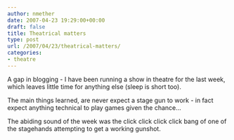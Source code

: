 ```yaml
---
author: nmether
date: 2007-04-23 19:29:00+00:00
draft: false
title: Theatrical matters
type: post
url: /2007/04/23/theatrical-matters/
categories:
- theatre
---
```


A gap in blogging - I have been running a show in theatre for the last week,
which leaves little time for anything else (sleep is short too).

The main things learned, are never expect a stage gun to work - in fact expect
anything technical to play games given the chance...

The abiding sound of the week was the click click click click bang of one of
the stagehands attempting to get a working gunshot.
